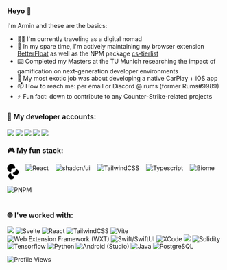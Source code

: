 ### Heyo 👋

I'm Armin and these are the basics:

- 👨‍💻 I'm currently traveling as a digital nomad
- 🔭 In my spare time, I'm actively maintaining my browser extension [BetterFloat](https://github.com/GODrums/BetterFloat) as well as the NPM package [cs-tierlist](https://www.npmjs.com/package/cs-tierlist)
- ⌨️ Completed my Masters at the TU Munich researching the impact of gamification on next-generation developer environments
- 🌱 My most exotic job was about developing a native CarPlay + iOS app
- 📫 How to reach me: per email or Discord @ rums (former Rums#9989)
- ⚡ Fun fact: down to contribute to any Counter-Strike-related projects

### 🔗 My developer accounts:

<p align="left">
<a href="https://chromewebstore.google.com/detail/bphfhlfhnohppnleaehnlfigkkccpglk?authuser=0&hl=en-GB" target="blank"><img align="center" src="https://upload.wikimedia.org/wikipedia/commons/c/c5/Google_Chrome_Web_Store_icon_2015.svg" height="35" /></a>
<a href="https://addons.mozilla.org/en-US/firefox/user/18016139/" target="blank"><img align="center" src="https://upload.wikimedia.org/wikipedia/commons/a/a0/Firefox_logo%2C_2019.svg" height="35" /></a>
<a href="https://www.npmjs.com/~rums" target="blank"><img align="center" src="https://cdn.jsdelivr.net/gh/devicons/devicon/icons/npm/npm-original-wordmark.svg" height="35" /></a>
<a href="https://play.google.com/store/apps/developer?id=Armin+Stanitzok" target="blank"><img align="center" src="https://www.svgrepo.com/show/223032/playstore.svg" height="35" /></a>
<img align="center" src="https://www.svgrepo.com/show/353415/apple-app-store.svg" height="35" />

<br>

### 🎮 My fun stack:

<div style="display: flex; flex-direction: row; align-items: center; flex-wrap: wrap; gap: 1rem;">
<img align="center" src="./assets/plasmo.png" title="Plasmo" height="35">
<img align="center" src="https://api.iconify.design/logos:react.svg?color=%23888888" title="React" height="35">
<img align="center" src="https://avatars.githubusercontent.com/u/139895814?s=48&v=4" title="shadcn/ui" height="35">
<img src="https://api.iconify.design/skill-icons:tailwindcss-dark.svg?color=%23888888" title="TailwindCSS" height="35"/>
<img align="center" src="https://icongr.am/devicon/typescript-original.svg?size=128&color=currentColor" title="Typescript" height="35">
<img align="center" src="https://biomejs.dev/img/favicon.svg" title="Biome" height="35">
<img align="center" src="https://api.iconify.design/devicon:pnpm.svg" title="PNPM" height="35"/>
</div>

### 🌐 I've worked with:

<p align="left">
<img src="https://cdn.jsdelivr.net/gh/devicons/devicon/icons/typescript/typescript-original.svg" height="35"/>
<img src="https://cdn.jsdelivr.net/gh/devicons/devicon/icons/svelte/svelte-original.svg" title="Svelte" height="35" />
<img src="https://cdn.jsdelivr.net/gh/devicons/devicon/icons/react/react-original.svg" title="React" height="35"/>
<img src="https://api.iconify.design/skill-icons:tailwindcss-dark.svg?color=%23888888" title="TailwindCSS" height="35"/>
<img src="https://api.iconify.design/vscode-icons:file-type-vite.svg" title="Vite" height="35"/>
<img src="https://wxt.dev/logo.svg" title="Web Extension Framework (WXT)" height="35"/>
<img src="https://cdn.jsdelivr.net/gh/devicons/devicon/icons/swift/swift-original.svg" title="Swift/SwiftUI" height="35"/>
<img src="https://cdn.jsdelivr.net/gh/devicons/devicon/icons/xcode/xcode-original.svg" title="XCode" height="35"/>
<img src="https://cdn.jsdelivr.net/gh/devicons/devicon/icons/vscode/vscode-original.svg" height="35"/>
<img src="https://cdn.jsdelivr.net/gh/devicons/devicon/icons/solidity/solidity-original.svg" title="Solidity" height="35"/>
<img src="https://cdn.jsdelivr.net/gh/devicons/devicon/icons/tensorflow/tensorflow-original.svg" title="Tensorflow" height="35"/>
<img src="https://cdn.jsdelivr.net/gh/devicons/devicon/icons/python/python-original.svg" title="Python" height="35"/>
<img src="https://cdn.jsdelivr.net/gh/devicons/devicon/icons/android/android-original.svg" title="Android (Studio)" height="35"/>
<img src="https://cdn.jsdelivr.net/gh/devicons/devicon/icons/java/java-original.svg" title="Java" height="35"/>
<img src="https://cdn.jsdelivr.net/gh/devicons/devicon/icons/postgresql/postgresql-original.svg" title="PostgreSQL" height="35"/>

          
![Profile Views](https://komarev.com/ghpvc/?username=GODrums&color=blue)
